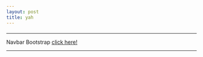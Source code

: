 ```yaml
---
layout: post
title: yah
---
```


####

***
Navbar Bootstrap
[click here!](https://v4-alpha.getbootstrap.com/components/navbar/)
***
